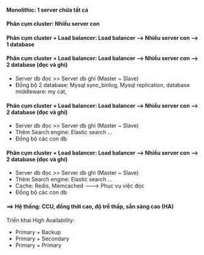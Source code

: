 #### Monolithic: 1 server chứa tất cả

#### Phân cụm cluster: Nhiều server con

#### Phân cụm cluster + Load balancer: Load balancer --> Nhiều server con --> 1 database

#### Phân cụm cluster + Load balancer: Load balancer --> Nhiều server con --> 2 database (đọc và ghi)
- Server db đọc >> Server db ghi (Master ~ Slave)
- Đồng bộ 2 database: Mysql sync_binlog, Mysql replication, database middleware: my cat, 

#### Phân cụm cluster + Load balancer: Load balancer --> Nhiều server con --> 2 database (đọc và ghi)
- Server db đọc >> Server db ghi (Master ~ Slave)
- Thêm Search engine: Elastic search ...
- Đồng bộ các con db

#### Phân cụm cluster + Load balancer: Load balancer --> Nhiều server con --> 2 database (đọc và ghi)
- Server db đọc >> Server db ghi (Master ~ Slave)
- Thêm Search engine: Elastic search ...
- Cache: Redis, Memcached ---> Phục vụ việc đọc
- Đồng bộ các con db


#### ==> Hệ thống: CCU, đồng thời cao, độ trễ thấp, sẵn sàng cao (HA)

Triển khai High Availability:
- Primary + Backup
- Primary + Secondary
- Primary + Primary
